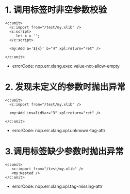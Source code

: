 # 1. 调用标签时非空参数校验

````xpl
<c:unit>
  <c:import from="/test/my.xlib" />
  <c:script>
     let x = '';
  </c:script>
  
  <my:Add a='${x}' b="4" xpl:return="ret" />
  
</c:unit>
````

* errorCode: nop.err.xlang.exec.value-not-allow-empty

# 2. 发现未定义的参数时抛出异常

````xpl
<c:unit>
  <c:import from="/test/my.xlib" />
  
  <my:Add invalidVar="3" xpl:return="ret" />
  
</c:unit>
````

* errorCode: nop.err.xlang.xpl.unknown-tag-attr

# 3.调用标签缺少参数时抛出异常

```xpl
<c:unit>
   <c:import from="/test/my.xlib" />
   <my:Nested />
</c:unit>
```

* errorCode: nop.err.xlang.xpl.tag-missing-attr